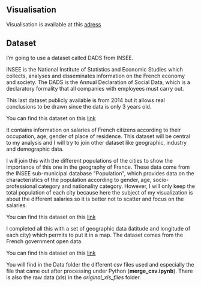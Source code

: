 ## Visualisation
Visualisation is available at this [adress](http://i394231.hera.fhict.nl/)

## Dataset
I’m going to use a dataset called DADS from INSEE.


INSEE is the National Institute of Statistics and Economic Studies which collects, analyses and disseminates information on the French economy and society. The DADS is the Annual Declaration of Social Data, which is a declaratory formality that all companies with employees must carry out.


This last dataset publicly available is from 2014 but it allows real conclusions to be drawn since the data is only 3 years old.


You can find this dataset on this [link](https://www.insee.fr/fr/statistiques/2021266)


It contains information on salaries of French citizens according to their occupation, age, gender of place of residence. This dataset will be central to my analysis and I will try to join other dataset like geographic, industry and demographic data.


I will join this with the different populations of the cities to show the importance of this one in the geography of France. These data come from the INSEE sub-municipal database "Population", which provides data on the characteristics of the population according to gender, age, socio- professional category and nationality category. However, I will only keep the total population of each city because here the subject of my visualization is about the different salaries so it is better not to scatter and focus on the salaries.


You can find this dataset on this [link](https://www.insee.fr/fr/statistiques/3137409)


I completed all this with a set of geographic data (latitude and longitude of each city) which permits to put it in a map. The dataset comes from the French government open data.


You can find this dataset on this [link](https://www.data.gouv.fr/fr/datasets/listes-des-communes-geolocalisees-par-regions-departements-circonscriptions-nd/)


You will find in the Data folder the different csv files used and especially the file that came out after processing under Python (**merge_csv.ipynb**). There is also the raw data (xls) in the _original_xls_files_ folder.
